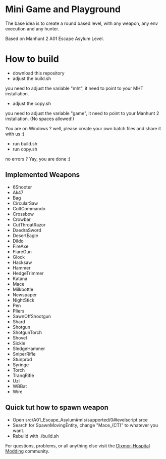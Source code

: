 # Mini Game and Playground

The base idea is to create a round based level, with any weapon, any env execution and any hunter.

Based on Manhunt 2 A01 Escape Asylum Level.

# How to build

- download this repository
- adjust the build.sh

you need to adjust the variable "mht", it need to point to your MHT installation.

- adjust the copy.sh

you need to adjust the variable "game", it need to point to your Manhunt 2 installation. (No spaces allowed!)

You are on Windows ? well, please create your own batch files and share it with us :)


- run build.sh
- run copy.sh

no errors ? Yay, you are done :)

## Implemented Weapons

- 6Shooter
- Ak47
- Bag
- CircularSaw
- ColtCommando
- Crossbow
- Crowbar
- CutThroatRazor
- DaedraSword
- DesertEagle
- Dildo
- FireAxe
- FlareGun
- Glock
- Hacksaw
- Hammer
- HedgeTrimmer
- Katana
- Mace
- Milkbottle
- Newspaper
- NightStick
- Pen
- Pliers
- SawnOffShootgun
- Shard
- Shotgun
- ShotgunTorch
- Shovel
- Sickle
- SledgeHammer
- SniperRifle
- Stunprod
- Syringe
- Torch
- TranqRifle
- Uzi
- WBBat
- Wire

## Quick tut how to spawn weapon
 
- Open src/A01_Escape_Asylum#mls/supported/0#levelscript.srce
- Search for SpawnMovingEntity, change "Mace_(CT)" to whatever you want.
- Rebuild with ./build.sh
 
For questions, problems, or all anything else visit the [Dixmor-Hospital Modding](https://www.dixmor-hostpital.com/") community.



